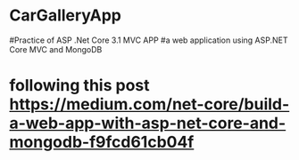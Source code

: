 # CarGalleryApp
#Practice of ASP .Net Core 3.1 MVC APP 
#a web application using ASP.NET Core MVC and MongoDB
# following this post  https://medium.com/net-core/build-a-web-app-with-asp-net-core-and-mongodb-f9fcd61cb04f
